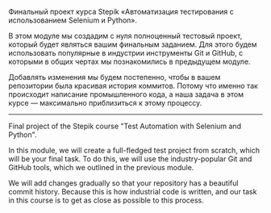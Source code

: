 Финальный проект курса Stepik «Автоматизация тестирования с использованием Selenium и Python».

В этом модуле мы создадим с нуля полноценный тестовый проект, который будет являться вашим финальным заданием. Для этого будем использовать популярные в индустрии инструменты Git и GitHub, с которыми в общих чертах мы познакомились в предыдущем модуле.

Добавлять изменения мы будем постепенно, чтобы в вашем репозитории была красивая история коммитов. Потому что именно так происходит написание промышленного кода, а наша задача в этом курсе — максимально приблизиться к этому процессу.

------------------------------------------------------------------------------------------------------------------------
Final project of the Stepik course "Test Automation with Selenium and Python".

In this module, we will create a full-fledged test project from scratch, which will be your final task. To do this, we will use the industry-popular Git and GitHub tools, which we outlined in the previous module.

We will add changes gradually so that your repository has a beautiful commit history. Because this is how industrial code is written, and our task in this course is to get as close as possible to this process.
